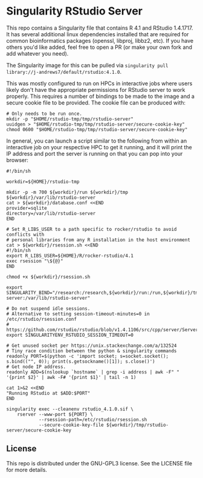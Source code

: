 # Singularity RStudio Server

This repo contains a Singularity file that contains R 4.1 and RStudio 1.4.1717. It has several additional linux dependencies installed that are required for common bioinformatics packages (openssl, libproj, libbz2, etc). If you have others you'd like added, feel free to open a PR (or make your own fork and add whatever you need).

The Singularity image for this can be pulled via `singularity pull library://j-andrews7/default/rstudio:4.1.0`.

This was mostly configured to run on HPCs in interactive jobs where users likely don't have the appropriate permissions for RStudio server to work properly. This requires a number of bindings to be made to the image and a secure cookie file to be provided. The cookie file can be produced with:

```
# Only needs to be run once.
mkdir -p "$HOME/rstudio-tmp/tmp/rstudio-server"
uuidgen > "$HOME/rstudio-tmp/tmp/rstudio-server/secure-cookie-key"
chmod 0600 "$HOME/rstudio-tmp/tmp/rstudio-server/secure-cookie-key"
```

In general, you can launch a script similar to the following from within an interactive job on your respective HPC to get it running, and it will print the IP address and port the server is running on that you can pop into your browser:

```
#!/bin/sh

workdir=${HOME}/rstudio-tmp

mkdir -p -m 700 ${workdir}/run ${workdir}/tmp ${workdir}/var/lib/rstudio-server 
cat > ${workdir}/database.conf <<END
provider=sqlite
directory=/var/lib/rstudio-server
END

# Set R_LIBS_USER to a path specific to rocker/rstudio to avoid conflicts with
# personal libraries from any R installation in the host environment
cat > ${workdir}/rsession.sh <<END
#!/bin/sh
export R_LIBS_USER=${HOME}/R/rocker-rstudio/4.1
exec rsession "\${@}"
END

chmod +x ${workdir}/rsession.sh

export SINGULARITY_BIND="/research:/research,${workdir}/run:/run,${workdir}/tmp:/tmp,${workdir}/database.conf:/etc/rstudio/database.conf,${workdir}/rsession.sh:/etc/rstudio/rsession.sh,${workdir}/var/lib/rstudio-server:/var/lib/rstudio-server"

# Do not suspend idle sessions.
# Alternative to setting session-timeout-minutes=0 in /etc/rstudio/rsession.conf
# https://github.com/rstudio/rstudio/blob/v1.4.1106/src/cpp/server/ServerSessionManager.cpp#L126
export SINGULARITYENV_RSTUDIO_SESSION_TIMEOUT=0

# Get unused socket per https://unix.stackexchange.com/a/132524
# Tiny race condition between the python & singularity commands
readonly PORT=$(python -c 'import socket; s=socket.socket(); s.bind(("", 0)); print(s.getsockname()[1]); s.close()')
# Get node IP address.
readonly ADD=$(nslookup `hostname` | grep -i address | awk -F" " '{print $2}' | awk -F# '{print $1}' | tail -n 1)

cat 1>&2 <<END
"Running RStudio at $ADD:$PORT"
END

singularity exec --cleanenv rstudio_4.1.0.sif \
    rserver --www-port ${PORT} \
            --rsession-path=/etc/rstudio/rsession.sh
            --secure-cookie-key-file ${workdir}/tmp/rstudio-server/secure-cookie-key
```

## License

This repo is distributed under the GNU-GPL3 license. See the LICENSE file for more details.
